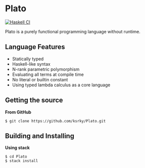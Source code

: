 # Plato

[![Haskell CI](https://github.com/ksrky/Plato/actions/workflows/haskell.yml/badge.svg)](https://github.com/ksrky/Plato/actions/workflows/haskell.yml)

Plato is a purely functional programming language without runtime.

## Language Features

- Statically typed
- Haskell-like syntax
- N-rank parametric polymorphism
- Evaluating all terms at compile time
- No literal or builtin constant
- Using typed lambda calculus as a core language

## Getting the source

**From GitHub**

```command
$ git clone https://github.com/ksrky/Plato.git
```

## Building and Installing

**Using stack**

```command
$ cd Plato
$ stack install
```
